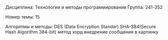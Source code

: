 
Дисциплина: Технологии и методы программирования
Группа: 241-352

Номер темы: 15

Алгоритмы и методы:
DES (Data Encryption Standar)
SHA-384(Secure Hash Algorithm 384-bit)
метод хорд
внедрение сообщения в картинку
